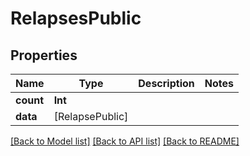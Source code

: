 # RelapsesPublic

## Properties
Name | Type | Description | Notes
------------ | ------------- | ------------- | -------------
**count** | **Int** |  | 
**data** | [RelapsePublic] |  | 

[[Back to Model list]](../README.md#documentation-for-models) [[Back to API list]](../README.md#documentation-for-api-endpoints) [[Back to README]](../README.md)


